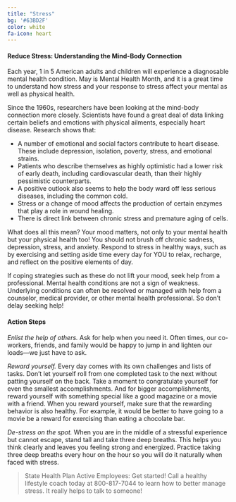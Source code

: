 ```yaml
---
title: "Stress"
bg: '#63BD2F'
color: white
fa-icon: heart
---
```


#### Reduce Stress: Understanding the Mind-Body Connection

Each year, 1 in 5 American adults and children will experience a diagnosable mental health condition. May is Mental Health Month, and it is a great time to understand how stress and your response to stress affect your mental as well as physical health.

Since the 1960s, researchers have been looking at the mind-body connection more closely.  Scientists have found a great deal of data linking certain beliefs and emotions with physical ailments, especially heart disease.  Research shows that:

* A number of emotional and social factors contribute to heart disease.  These include depression, isolation, poverty, stress, and emotional strains.
* Patients who describe themselves as highly optimistic had a lower risk of early death, including cardiovascular death, than their highly pessimistic counterparts.
* A positive outlook also seems to help the body ward off less serious diseases, including the common cold.
* Stress or a change of mood affects the production of certain enzymes that play a role in wound healing.  
* There is direct link between chronic stress and premature aging of cells.

What does all this mean?  Your mood matters, not only to your mental health but your physical health too!  You should not brush off chronic sadness, depression, stress, and anxiety.  Respond to stress in healthy ways, such as by exercising and setting aside time every day for YOU to relax, recharge, and reflect on the positive elements of day.  

If coping strategies such as these do not lift your mood, seek help from a professional. Mental health conditions are not a sign of weakness. Underlying conditions can often be resolved or managed with help from a counselor, medical provider, or other mental health professional. So don’t delay seeking help!

#### Action Steps
*Enlist the help of others.* Ask for help when you need it. Often times, our co-workers, friends, and family would be happy to jump in and lighten our loads—we just have to ask.

*Reward yourself.* Every day comes with its own challenges and lists of tasks. Don’t let yourself roll from one completed task to the next without patting yourself on the back. Take a moment to congratulate yourself for even the smallest accomplishments.  And for bigger accomplishments, reward yourself with something special like a good magazine or a movie with a friend. When you reward yourself, make sure that the rewarding behavior is also healthy. For example, it would be better to have going to a movie be a reward for exercising than eating a chocolate bar.

*De-stress on the spot.* When you are in the middle of a stressful experience but cannot escape, stand tall and take three deep breaths. This helps you think clearly and leaves you feeling strong and energized. Practice taking three deep breaths every hour on the hour so you will do it naturally when faced with stress.

> State Health Plan Active Employees:
> Get started!  Call a healthy lifestyle coach today at 800-817-7044 to learn how to better manage stress. It really helps to talk to someone!
